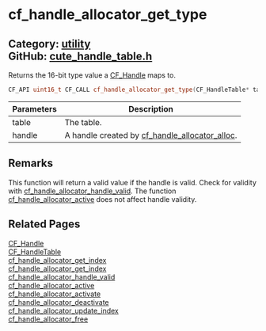 [](../header.md ':include')

# cf_handle_allocator_get_type

Category: [utility](/api_reference?id=utility)  
GitHub: [cute_handle_table.h](https://github.com/RandyGaul/cute_framework/blob/master/include/cute_handle_table.h)  
---

Returns the 16-bit type value a [CF_Handle](/utility/cf_handle.md) maps to.

```cpp
CF_API uint16_t CF_CALL cf_handle_allocator_get_type(CF_HandleTable* table, CF_Handle handle);
```

Parameters | Description
--- | ---
table | The table.
handle | A handle created by [cf_handle_allocator_alloc](/utility/cf_handle_allocator_alloc.md).

## Remarks

This function will return a valid value if the handle is valid. Check for validity with [cf_handle_allocator_handle_valid](/utility/cf_handle_allocator_handle_valid.md). The
function [cf_handle_allocator_active](/utility/cf_handle_allocator_active.md) does not affect handle validity.

## Related Pages

[CF_Handle](/utility/cf_handle.md)  
[CF_HandleTable](/utility/cf_handletable.md)  
[cf_handle_allocator_get_index](/utility/cf_handle_allocator_get_index.md)  
[cf_handle_allocator_get_index](/utility/cf_handle_allocator_get_index.md)  
[cf_handle_allocator_handle_valid](/utility/cf_handle_allocator_handle_valid.md)  
[cf_handle_allocator_active](/utility/cf_handle_allocator_active.md)  
[cf_handle_allocator_activate](/utility/cf_handle_allocator_activate.md)  
[cf_handle_allocator_deactivate](/utility/cf_handle_allocator_deactivate.md)  
[cf_handle_allocator_update_index](/utility/cf_handle_allocator_update_index.md)  
[cf_handle_allocator_free](/utility/cf_handle_allocator_free.md)  
